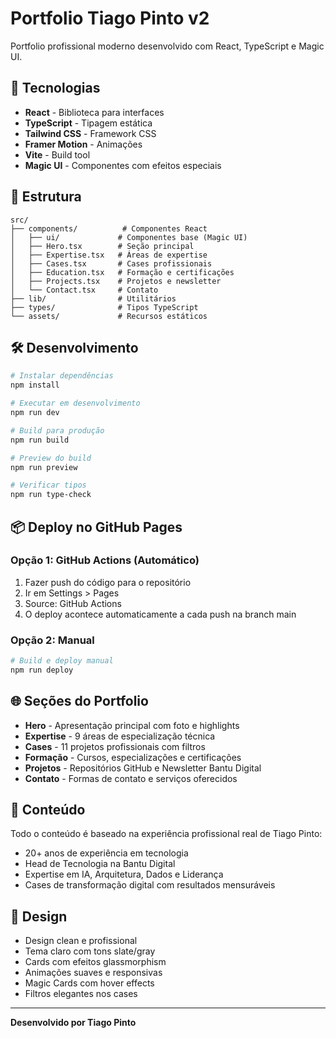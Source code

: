 # Portfolio Tiago Pinto v2

Portfolio profissional moderno desenvolvido com React, TypeScript e Magic UI.

## 🚀 Tecnologias

- **React** - Biblioteca para interfaces
- **TypeScript** - Tipagem estática
- **Tailwind CSS** - Framework CSS
- **Framer Motion** - Animações
- **Vite** - Build tool
- **Magic UI** - Componentes com efeitos especiais

## 📁 Estrutura

```
src/
├── components/          # Componentes React
│   ├── ui/             # Componentes base (Magic UI)
│   ├── Hero.tsx        # Seção principal
│   ├── Expertise.tsx   # Áreas de expertise
│   ├── Cases.tsx       # Cases profissionais
│   ├── Education.tsx   # Formação e certificações
│   ├── Projects.tsx    # Projetos e newsletter
│   └── Contact.tsx     # Contato
├── lib/                # Utilitários
├── types/              # Tipos TypeScript
└── assets/             # Recursos estáticos
```

## 🛠️ Desenvolvimento

```bash
# Instalar dependências
npm install

# Executar em desenvolvimento
npm run dev

# Build para produção
npm run build

# Preview do build
npm run preview

# Verificar tipos
npm run type-check
```

## 📦 Deploy no GitHub Pages

### Opção 1: GitHub Actions (Automático)

1. Fazer push do código para o repositório
2. Ir em Settings > Pages
3. Source: GitHub Actions
4. O deploy acontece automaticamente a cada push na branch main

### Opção 2: Manual

```bash
# Build e deploy manual
npm run deploy
```

## 🌐 Seções do Portfolio

- **Hero** - Apresentação principal com foto e highlights
- **Expertise** - 9 áreas de especialização técnica
- **Cases** - 11 projetos profissionais com filtros
- **Formação** - Cursos, especializações e certificações
- **Projetos** - Repositórios GitHub e Newsletter Bantu Digital
- **Contato** - Formas de contato e serviços oferecidos

## 📝 Conteúdo

Todo o conteúdo é baseado na experiência profissional real de Tiago Pinto:
- 20+ anos de experiência em tecnologia
- Head de Tecnologia na Bantu Digital
- Expertise em IA, Arquitetura, Dados e Liderança
- Cases de transformação digital com resultados mensuráveis

## 🎨 Design

- Design clean e profissional
- Tema claro com tons slate/gray
- Cards com efeitos glassmorphism
- Animações suaves e responsivas
- Magic Cards com hover effects
- Filtros elegantes nos cases

---

**Desenvolvido por Tiago Pinto**